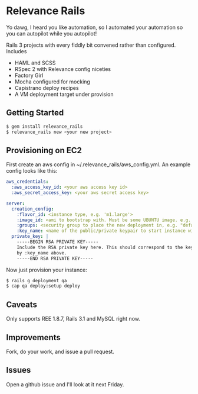 Relevance Rails
==============

Yo dawg, I heard you like automation, so I automated your automation so you can autopilot while you autopilot!

Rails 3 projects with every fiddly bit convened rather than configured. Includes

* HAML and SCSS
* RSpec 2 with Relevance config niceties
* Factory Girl
* Mocha configured for mocking
* Capistrano deploy recipes
* A VM deployment target under provision

Getting Started
---------------

````sh
$ gem install relevance_rails
$ relevance_rails new <your new project>
````

Provisioning on EC2
-------------------

First create an aws config in ~/.relevance\_rails/aws\_config.yml.
An example config looks like this:

```yaml
aws_credentials:
  :aws_access_key_id: <your aws access key id>
  :aws_secret_access_key: <your aws secret access key>

server:
  creation_config:
    :flavor_id: <instance type, e.g. 'm1.large'>
    :image_id: <ami to bootstrap with. Must be some UBUNTU image. e.g. "ami-fd589594">
    :groups: <security group to place the new deployment in, e.g. "default">
    :key_name: <name of the public/private keypair to start instance with>
  private_key: |
    -----BEGIN RSA PRIVATE KEY-----
    Include the RSA private key here. This should correspond to the keypair indicated
    by :key_name above.
    -----END RSA PRIVATE KEY-----
```

Now just provision your instance:

```sh
$ rails g deployment qa
$ cap qa deploy:setup deploy
```

Caveats
-------

Only supports REE 1.8.7, Rails 3.1 and MySQL right now.

Improvements
------------

Fork, do your work, and issue a pull request.

Issues
------

Open a github issue and I'll look at it next Friday.
